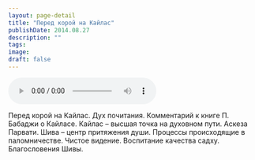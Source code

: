 ```yaml
---
layout: page-detail
title: "Перед корой на Кайлас"
publishDate: 2014.08.27
description: ""
tags:
image:
draft: false
---
```


<audio title="2014.08.27 - Перед корой на Кайлас.mp3" src="https://filer-api.advayta.org/v1.0/public/files/74770" controls=""></audio>

 Перед корой на Кайлас. Дух почитания. Комментарий к книге П. Бабаджи о Кайласе. Кайлас – высшая точка на духовном пути. Аскеза Парвати. Шива – центр притяжения души. Процессы происходящие в паломничестве. Чистое видение. Воспитание качества садху. Благословения Шивы. 

  
